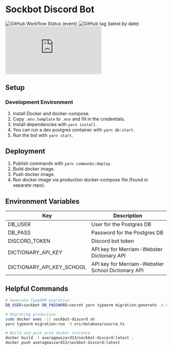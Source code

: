 # Sockbot Discord Bot

![GitHub Workflow Status (event)](https://img.shields.io/github/workflow/status/NeonWizard/sockbot-discord/Test,%20build%20and%20publish%20application%20to%20Docker%20Hub?event=push)
![GitHub tag (latest by date)](https://img.shields.io/github/v/tag/NeonWizard/sockbot-discord?label=version)
[![License: GPL-3.0](https://img.shields.io/github/license/NeonWizard/chatzy.js)](https://opensource.org/licenses/GPL-3.0)

## Setup

### Development Environment

1. Install Docker and docker-compose.
2. Copy `.env.template` to `.env` and fill in the credentials.
3. Install dependencies with `yarn install`.
4. You can run a dev postgres container with `yarn db:start`.
5. Run the bot with `yarn start`.

## Deployment

1. Publish commands with `yarn commands:deploy`.
2. Build docker image.
3. Push docker image.
4. Run docker image via production docker-compose file (found in separate repo).

## Environment Variables

| Key                       | Description                                        |
| ------------------------- | -------------------------------------------------- |
| DB_USER                   | User for the Postgres DB                           |
| DB_PASS                   | Password for the Postgres DB                       |
| DISCORD_TOKEN             | Discord bot token                                  |
| DICTIONARY_API_KEY        | API key for Merriam-Webster Dictionary API         |
| DICTIONARY_API_KEY_SCHOOL | API key for Merriam-Webstier School Dictionary API |

## Helpful Commands

```bash
# Generate TypeORM migration
DB_USER=sockbot DB_PASSWORD=secret yarn typeorm migration:generate -d src/database/source.ts -p ./src/database/migrations/MIGRATION_NAME

# Migrating production
sudo docker exec -it sockbot-discord sh
yarn typeorm migration:run -d src/database/source.ts

# Build and push prod docker instance
docker build -t averagewizard13/sockbot-discord:latest .
docker push averagewizard13/sockbot-discord:latest
```
